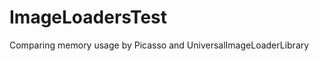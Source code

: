 ImageLoadersTest
================

Comparing memory usage by Picasso and UniversalImageLoaderLibrary
